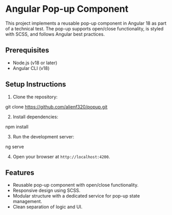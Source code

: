 # Angular Pop-up Component

This project implements a reusable pop-up component in Angular 18 as part of a technical test. The pop-up supports open/close functionality, is styled with SCSS, and follows Angular best practices.

## Prerequisites

- Node.js (v18 or later)
- Angular CLI (v18)

## Setup Instructions

1. Clone the repository:

git clone <https://github.com/alienf320/popup.git>

2. Install dependencies:

npm install

3. Run the development server:

ng serve

4. Open your browser at `http://localhost:4200`.

## Features

- Reusable pop-up component with open/close functionality.
- Responsive design using SCSS.
- Modular structure with a dedicated service for pop-up state management.
- Clean separation of logic and UI.
